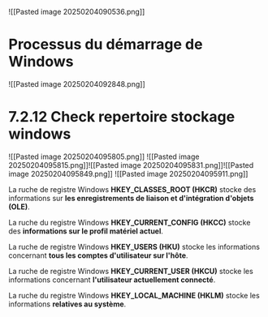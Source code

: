 
![[Pasted image 20250204090536.png]]


# Processus du démarrage de Windows

![[Pasted image 20250204092848.png]]


# 7.2.12 Check repertoire stockage windows

![[Pasted image 20250204095805.png]]
![[Pasted image 20250204095815.png]]![[Pasted image 20250204095831.png]]![[Pasted image 20250204095849.png]]
![[Pasted image 20250204095911.png]]

La ruche de registre Windows **HKEY_CLASSES_ROOT (HKCR)** stocke des informations sur **les enregistrements de liaison et d'intégration d'objets (OLE)**.

La ruche du registre Windows **HKEY_CURRENT_CONFIG (HKCC)** stocke des **informations sur le profil matériel actuel**.

La ruche de registre Windows **HKEY_USERS (HKU)** stocke les informations concernant **tous les comptes d'utilisateur sur l'hôte**.

La ruche de registre Windows **HKEY_CURRENT_USER (HKCU)** stocke les informations concernant **l'utilisateur actuellement connecté**.

La ruche du registre Windows **HKEY_LOCAL_MACHINE (HKLM)** stocke les informations **relatives au système**.